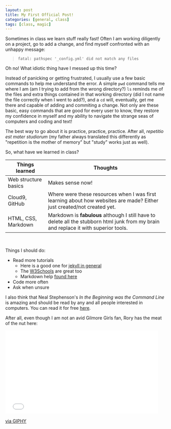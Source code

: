 ```yaml
---
layout: post
title: My First Official Post!
categories: [general, class]
tags: [class, magic]
---
```


Sometimes in class we learn stuff really fast! Often I am working diligently on a project, go to add a change, and find myself confronted with an unhappy message:

> `fatal: pathspec '_config.yml' did not match any files`

Oh no! What idiotic thing have I messed up this time? 

Instead of panicking or getting frustrated, I usually use a few basic commands to help me understand the error.
A simple `pwd` command tells me where I am (am I trying to add from the wrong directory?) `ls` reminds me of the files and extra things contained in that working directory (did I not name the file correctly when I went to add?), and a `cd` will, eventually, get me there and capable of adding and commiting a change.
Not only are these basic, easy commands that are good for every user to know, they restore my confidence in myself and my ability to navigate the strange seas of computers and coding and text!

The best way to go about it is practice, practice, practice. After all, *repetitio est mater studiorum* (my father always translated this differently as "repetition is the mother of memory" but "study" works just as well).

So, what have we learned in class? 

Things learned | Thoughts
---------------------- | -------------------------
Web structure basics | Makes sense now!
Cloud9, GitHub | Where were these resources when I was first learning about how websites are made? Either just created/not created yet.
HTML, CSS, Markdown | Markdown is **fabulous** although I still have to delete all the stubborn html junk from my brain and replace it with superior tools.

<br>

Things I should do:

* Read more tutorials
    * Here is a good one for [jekyll in general](http://jekyllrb.com/) 
    * The [W3Schools](http://www.w3schools.com/) are great too
    * Markdown help [found here](http://dillinger.io/)
* Code more often
* Ask when unsure

I also think that Neal Stephenson's _In the Beginning was the Command Line_ is amazing and should be read by any and all people interested in computers. You can read it for free [here](http://www.cryptonomicon.com/beginning.html).

After all, even though I am not an avid Gilmore Girls fan, Rory has the meat of the nut here:

<iframe src="//giphy.com/embed/26BRJbetNC9kKdD4Q?html5=true" width="480" height="262" frameBorder="0" class="giphy-embed" allowFullScreen></iframe><p><a href="https://giphy.com/gifs/rory-gilmore-know-it-all-i-like-knowing-things-26BRJbetNC9kKdD4Q">via GIPHY</a></p>
